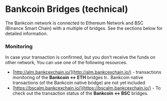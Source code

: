 # Bankcoin Bridges \(technical\)

The Bankcoin network is connected to Ethereum Network and BSC \(Binance Smart Chain\) with a multiple of bridges. See the sections below for detailed information.

### Monitoring

In case your transaction is confirmed, but you don't receive the funds on other network, You can use one of the following resources.

* [http://alm.bankcexchain.io/](http://alm.bankcexchain.io/) - transactions monitoring of the **Bankcoin &lt;-&gt; ETH** bridges tr.. Bankcoin native transactions \(of the Bankcoin native bridge\) are not yet included
* [https://bscalm.bankcexchain.io/](https://bscalm.bankcexchain.io/) - To check out the transaction status of the **Bankcoin &lt;-&gt; BSC** bridges.

